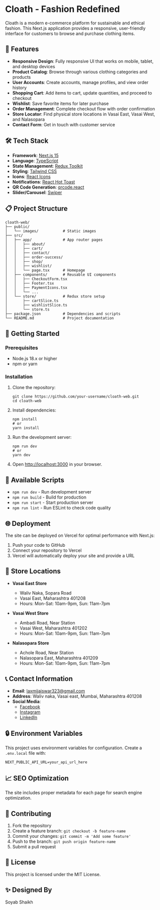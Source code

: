 # Cloath - Fashion Redefined

Cloath is a modern e-commerce platform for sustainable and ethical fashion. This Next.js application provides a responsive, user-friendly interface for customers to browse and purchase clothing items.

## 🚀 Features

- **Responsive Design**: Fully responsive UI that works on mobile, tablet, and desktop devices
- **Product Catalog**: Browse through various clothing categories and products
- **User Accounts**: Create accounts, manage profiles, and view order history
- **Shopping Cart**: Add items to cart, update quantities, and proceed to checkout
- **Wishlist**: Save favorite items for later purchase
- **Order Management**: Complete checkout flow with order confirmation
- **Store Locator**: Find physical store locations in Vasai East, Vasai West, and Nalasopara
- **Contact Form**: Get in touch with customer service

## 🛠️ Tech Stack

- **Framework**: [Next.js 15](https://nextjs.org/)
- **Language**: [TypeScript](https://www.typescriptlang.org/)
- **State Management**: [Redux Toolkit](https://redux-toolkit.js.org/)
- **Styling**: [Tailwind CSS](https://tailwindcss.com/)
- **Icons**: [React Icons](https://react-icons.github.io/react-icons/)
- **Notifications**: [React Hot Toast](https://react-hot-toast.com/)
- **QR Code Generation**: [qrcode.react](https://www.npmjs.com/package/qrcode.react)
- **Slider/Carousel**: [Swiper](https://swiperjs.com/)

## 📋 Project Structure

```
cloath-web/
├── public/
│   └── images/           # Static images
├── src/
│   ├── app/              # App router pages
│   │   ├── about/
│   │   ├── cart/
│   │   ├── contact/
│   │   ├── order-success/
│   │   ├── shop/
│   │   ├── wishlist/
│   │   └── page.tsx      # Homepage
│   ├── components/       # Reusable UI components
│   │   ├── CheckoutForm.tsx
│   │   ├── Footer.tsx
│   │   ├── PaymentIcons.tsx
│   │   └── ...
│   └── store/            # Redux store setup
│       ├── cartSlice.ts
│       ├── wishlistSlice.ts
│       └── store.ts
├── package.json          # Dependencies and scripts
└── README.md             # Project documentation
```

## 🚦 Getting Started

### Prerequisites

- Node.js 18.x or higher
- npm or yarn

### Installation

1. Clone the repository:
   ```
   git clone https://github.com/your-username/cloath-web.git
   cd cloath-web
   ```

2. Install dependencies:
   ```
   npm install
   # or
   yarn install
   ```

3. Run the development server:
   ```
   npm run dev
   # or
   yarn dev
   ```

4. Open [http://localhost:3000](http://localhost:3000) in your browser.

## 🔧 Available Scripts

- `npm run dev` - Run development server
- `npm run build` - Build for production
- `npm run start` - Start production server
- `npm run lint` - Run ESLint to check code quality

## 🌐 Deployment

The site can be deployed on Vercel for optimal performance with Next.js:

1. Push your code to GitHub
2. Connect your repository to Vercel
3. Vercel will automatically deploy your site and provide a URL

## 📝 Store Locations

- **Vasai East Store**
  - Waliv Naka, Sopara Road
  - Vasai East, Maharashtra 401208
  - Hours: Mon-Sat: 10am-9pm, Sun: 11am-7pm

- **Vasai West Store**
  - Ambadi Road, Near Station
  - Vasai West, Maharashtra 401202
  - Hours: Mon-Sat: 10am-9pm, Sun: 11am-7pm

- **Nalasopara Store**
  - Achole Road, Near Station
  - Nalasopara East, Maharashtra 401209
  - Hours: Mon-Sat: 10am-9pm, Sun: 11am-7pm

## 📞 Contact Information

- **Email**: laxmijaiswar323@gmail.com
- **Address**: Waliv naka, Vasai east, Mumbai, Maharashtra 401208
- **Social Media**: 
  - [Facebook](https://www.facebook.com/share/18GHwqV7as/)
  - [Instagram](https://www.instagram.com/looksay.in?igsh=MWswZ212OTYwYmhqeQ==)
  - [LinkedIn](https://www.linkedin.com/in/laxmijaiswar30?utm_source=share&utm_campaign=share_via&utm_content=profile&utm_medium=android_app)

## 🔒 Environment Variables

This project uses environment variables for configuration. Create a `.env.local` file with:

```
NEXT_PUBLIC_API_URL=your_api_url_here
```

## 📈 SEO Optimization

The site includes proper metadata for each page for search engine optimization.

## 🤝 Contributing

1. Fork the repository
2. Create a feature branch: `git checkout -b feature-name`
3. Commit your changes: `git commit -m 'Add some feature'`
4. Push to the branch: `git push origin feature-name`
5. Submit a pull request

## 📜 License

This project is licensed under the MIT License.

## ✨ Designed By

Soyab Shaikh
